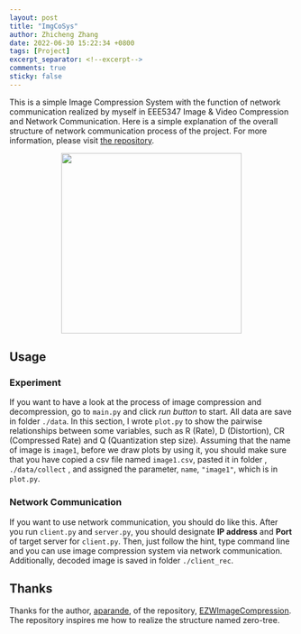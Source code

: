 ```yaml
---
layout: post
title: "ImgCoSys"
author: Zhicheng Zhang
date: 2022-06-30 15:22:34 +0800
tags: [Project]
excerpt_separator: <!--excerpt-->
comments: true
sticky: false
---
```

This is a simple Image Compression System with the function of network communication realized by myself in EEE5347 Image & Video Compression and Network Communication.<!--excerpt--> Here is a simple explanation of the overall structure of network communication process of the project. For more information, please visit [the repository](https://github.com/ZZwarn1998/ImgCoSys). 

<div style="text-align: center;">
<p><img src="{{"assets/img/posts/2022-06-30-imgcosys-structure.jpg" | relative_url}}"  style="height: 20rem;"></p>
</div>

## Usage

### Experiment

If you want to have a look at the process of image compression and decompression, go to `main.py` and click *run button* to start. All data are save in folder `./data`.  In this section,  I wrote `plot.py` to show the pairwise relationships between some variables, such as R (Rate), D (Distortion), CR (Compressed Rate) and Q (Quantization step size). Assuming that the name of image is `image1`, before we draw plots by using it, you should make sure that you have copied a csv file named `image1.csv`, pasted it in folder , `./data/collect` , and assigned the parameter, `name`, `"image1"`, which is in `plot.py`.

### Network Communication

If you want to use network communication, you should do like this. After you run `client.py` and `server.py`, you should designate **IP address** and **Port** of target server for `client.py`.  Then,   just follow the hint, type command line and you can use image compression system via network communication. Additionally, decoded image is saved in folder `./client_rec`. 

## Thanks

Thanks for the author, [aparande](https://github.com/aparande), of the repository, [EZWImageCompression](https://github.com/aparande/EZWImageCompression). The repository inspires me how to realize the structure named zero-tree.